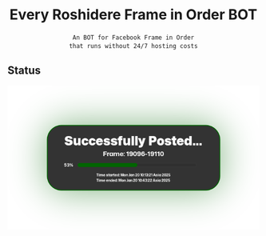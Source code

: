 <h1 align="center">Every Roshidere Frame in Order BOT</h1>

<div align="center">

`An BOT for Facebook Frame in Order`<br>
`that runs without 24/7 hosting costs`

</div>



## Status
![Status Image](status/status.png)
